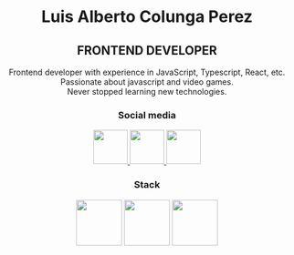 <h1 align="center">Luis Alberto Colunga Perez</h1>
<h2 align="center">FRONTEND DEVELOPER</h2>
<p align="center" >
  Frontend developer with experience in JavaScript, Typescript, React, etc.<br>
  Passionate about javascript and video games.<br>
  Never stopped learning new technologies.
</p>

<h3 align="center">Social media</h3>

<p align="center">
  <a href="https://www.linkedin.com/in/luis-colunga-perez/" target="_blank" >
    <img src="https://img.icons8.com/fluent/96/000000/linkedin.png" width="60px"/>
  </a>
  <a href="https://www.instagram.com/luiscolungaperez/?hl=es-la" target="_blank" >
    <img src="https://img.icons8.com/fluent/96/000000/instagram-new.png" width="60px"/>
  </a>
  <a href="https://twitter.com/luiscolungaperz" target="_blank" >
    <img src="https://img.icons8.com/fluent/96/000000/twitter.png" width="60px"/>
  </a>
</p>

<h3 align="center">Stack</h3>

<p align="center">
  <img src="https://img.icons8.com/color/96/000000/javascript.png" width="80px" />
  <img src="https://img.icons8.com/color/96/000000/react-native.png" width="80px" />
  <img src="https://img.icons8.com/color/96/000000/typescript.png" width="80px" />
</p>

